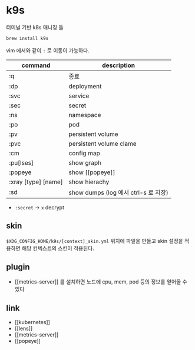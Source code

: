 # k9s

터미널 기반 k8s 매니징 툴
```sh
brew install k9s
```

vim 에서와 같이 `:` 로 이동이 가능하다.

| command             | description                          |
| -------             | -----------------------              |
| :q                  | 종료                                 |
| :dp                 | deployment                           |
| :svc                | service                              |
| :sec                | secret                               |
| :ns                 | namespace                            |
| :po                 | pod                                  |
| :pv                 | persistent volume                    |
| :pvc                | persistent volume clame              |
| :cm                 | config map                           |
| :pu[lses]           | show graph                           |
| :popeye             | show [[popeye]]                      |
| :xray [type] [name] | show hierachy                        |
| :sd                 | show dumps (log 에서 ctrl-s 로 저장) |

- `:secret` -> `x` decrypt

## skin
`$XDG_CONFIG_HOME/k9s/[context]_skin.yml` 위치에 파일을 만들고 skin 설정을 적용하면 해당 컨텍스트의 스킨이 적용된다.

## plugin
- [[metrics-server]] 를 설치하면 노드에 cpu, mem, pod 등의 정보를 얻어올 수 있다

## link
- [[kubernetes]]
- [[lens]]
- [[metrics-server]]
- [[popeye]]
